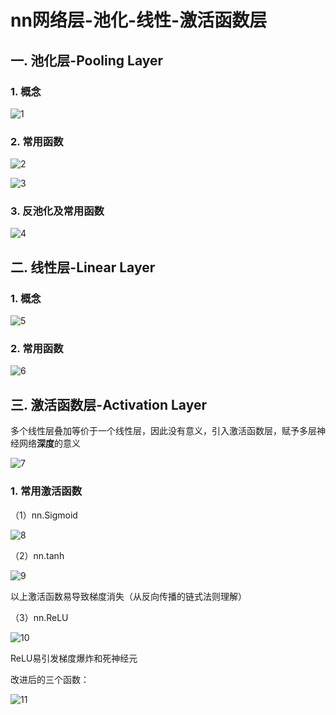 # nn网络层-池化-线性-激活函数层

## 一. 池化层-Pooling Layer

### 1. 概念

![1](docs/ai-self-learning-main/从python开始的ai学习/深度学习%20pytorch/12.%20nn网络层-池化-线性-激活函数层/pcs/1.png "1")

### 2. 常用函数

![2](docs/ai-self-learning-main/从python开始的ai学习/深度学习%20pytorch/12.%20nn网络层-池化-线性-激活函数层/pcs/2.png "2")

![3](docs/ai-self-learning-main/从python开始的ai学习/深度学习%20pytorch/12.%20nn网络层-池化-线性-激活函数层/pcs/3.png "3")

### 3. 反池化及常用函数

![4](docs/ai-self-learning-main/从python开始的ai学习/深度学习%20pytorch/12.%20nn网络层-池化-线性-激活函数层/pcs/4.png "4")

## 二. 线性层-Linear Layer

### 1. 概念

![5](docs/ai-self-learning-main/从python开始的ai学习/深度学习%20pytorch/12.%20nn网络层-池化-线性-激活函数层/pcs/5.png "5")

### 2. 常用函数

![6](docs/ai-self-learning-main/从python开始的ai学习/深度学习%20pytorch/12.%20nn网络层-池化-线性-激活函数层/pcs/6.png "6")

## 三. 激活函数层-Activation Layer

多个线性层叠加等价于一个线性层，因此没有意义，引入激活函数层，赋予多层神经网络**深度**的意义

![7](docs/ai-self-learning-main/从python开始的ai学习/深度学习%20pytorch/12.%20nn网络层-池化-线性-激活函数层/pcs/7.png "7")

### 1. 常用激活函数

（1）nn.Sigmoid

![8](docs/ai-self-learning-main/从python开始的ai学习/深度学习%20pytorch/12.%20nn网络层-池化-线性-激活函数层/pcs/8.png "8")

（2）nn.tanh

![9](docs/ai-self-learning-main/从python开始的ai学习/深度学习%20pytorch/12.%20nn网络层-池化-线性-激活函数层/pcs/9.png "9")

以上激活函数易导致梯度消失（从反向传播的链式法则理解）

（3）nn.ReLU

![10](docs/ai-self-learning-main/从python开始的ai学习/深度学习%20pytorch/12.%20nn网络层-池化-线性-激活函数层/pcs/10.png "10")

ReLU易引发梯度爆炸和死神经元

改进后的三个函数：

![11](docs/ai-self-learning-main/从python开始的ai学习/深度学习%20pytorch/12.%20nn网络层-池化-线性-激活函数层/pcs/11.png "11")
